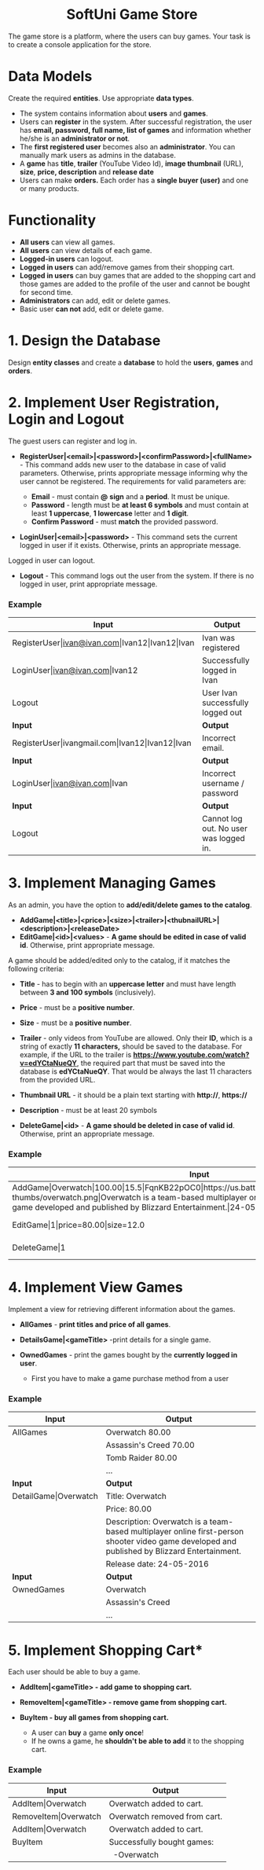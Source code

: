 <h1 align="center">SoftUni Game Store</h1>

The game store is a platform, where the users can buy games. Your task is to create a console application for the store.

# Data Models

Create the required **entities**. Use appropriate **data types**.

- The system contains information about **users** and **games**.
- Users can **register** in the system. After successful registration, the user has **email, password, full name, list of games** and 
  information whether he/she is an **administrator or not**.
- The **first registered user** becomes also an **administrator**. You can manually mark users as admins in the database.
- A **game** has **title**, **trailer** (YouTube Video Id), **image thumbnail** (URL), **size**, **price, description** and **release date**
- Users can make **orders.** Each order has a **single buyer (user)** and one or many products.

# Functionality

- **All users** can view all games.
- **All users** can view details of each game.
- **Logged-in users** can logout.
- **Logged in users** can add/remove games from their shopping cart.
- **Logged in users** can buy games that are added to the shopping cart and those games are added to the profile of the user and cannot be bought for second time.
- **Administrators** can add, edit or delete games.
- Basic user **can not** add, edit or delete game.

# 1. Design the Database

Design **entity classes** and create a **database** to hold the **users**, **games** and **orders**.

# 2. Implement User Registration, Login and Logout

The guest users can register and log in.

- **RegisterUser|<email\>|<password\>|<confirmPassword\>|<fullName\>** - This command adds new user to the database in case of valid parameters. 
  Otherwise, prints appropriate message informing why the user cannot be registered. The requirements for valid parameters are:
  - **Email** - must contain **@** **sign** and a **period**. It must be unique.
  - **Password** - length must be **at least 6 symbols** and must contain at least **1 uppercase**, **1 lowercase** letter and **1 digit**.
  - **Confirm Password** - must **match** the provided password.

- **LoginUser|<email\>|<password\>** - This command sets the current logged in user if it exists. Otherwise, prints an appropriate message.

Logged in user can logout.

- **Logout** - This command logs out the user from the system. If there is no logged in user, print appropriate message.

### Example

| **Input** | **Output** |
| --- | --- |
| RegisterUser\|ivan@ivan.com\|Ivan12\|Ivan12\|Ivan | Ivan was registered               |
| LoginUser\|ivan@ivan.com\|Ivan12                  | Successfully logged in Ivan       |
| Logout	                                          | User Ivan successfully logged out |
| **Input** | **Output** |
| RegisterUser\|ivangmail.com\|Ivan12\|Ivan12\|Ivan | Incorrect email. |
| **Input** | **Output** |
| LoginUser\|ivan@ivan.com\|Ivan | Incorrect username / password |
| **Input** | **Output** |
| Logout | Cannot log out. No user was logged in. |

# 3. Implement Managing Games

As an admin, you have the option to **add/edit/delete games to the catalog**.

- **AddGame|<title\>|<price\>|<size\>|<trailer\>|<thubnailURL\>|<description\>|<releaseDate\>**
- **EditGame|<id\>|<values\>** - **A game should be edited in case of valid id**. Otherwise, print appropriate message.

A game should be added/edited only to the catalog, if it matches the following criteria:
  - **Title** - has to begin with an **uppercase letter** and must have length between **3 and 100 symbols** (inclusively).
  - **Price** - must be a **positive number**.
  - **Size** - must be a **positive number**.
  - **Trailer** - only videos from YouTube are allowed. Only their **ID**, which is a string of exactly **11 characters,** should be saved to the database.
    For example, if the URL to the trailer is **https://www.youtube.com/watch?v=edYCtaNueQY**, the required part that must be saved into the database is **edYCtaNueQY**. 
    That would be always the last 11 characters from the provided URL.
  - **Thumbnail URL** - it should be a plain text starting with **http://**, **https://**
  - **Description** - must be at least 20 symbols

- **DeleteGame|<id\>** - **A game should be deleted in case of valid id**. Otherwise, print an appropriate message.

### Example

| **Input** | **Output** |
| --- | --- |
| AddGame\|Overwatch\|100.00\|15.5\|FqnKB22pOC0\|https:\//us.battle.net\/forums/static/images/social-thumbs/overwatch.png\|Overwatch is a team-based multiplayer online first-person shooter video game developed and published by Blizzard Entertainment.\|24-05-2016 | Added Overwatch   |
| EditGame\|1\|price=80.00\|size=12.0                                                                                                                                                                                                                                  | Edited Overwatch  |
| DeleteGame\|1                                                                                                                                                                                                                                                        | Deleted Overwatch |

# 4. Implement View Games

Implement a view for retrieving different information about the games.

- **AllGames** - **print titles and price of all games**.

- **DetailsGame|<gameTitle\>** -print details for а single game.

- **OwnedGames** - print the games bought by the **currently logged in user**.
  - First you have to make a game purchase method from a user

### Example

| **Input** | **Output** |
| --- | --- |
| AllGames | Overwatch 80.00        |
|          | Assassin's Creed 70.00 |
|          | Tomb Raider 80.00      |
|          | …                      |
| **Input** | **Output** |
| DetailGame\|Overwatch | Title: Overwatch                                                                                                                             |
|                       | Price: 80.00                                                                                                                                 |
|                       | Description: Overwatch is a team-based multiplayer online first-person shooter video game developed and published by Blizzard Entertainment. |
|                       | Release date: 24-05-2016                                                                                                                     |
| **Input** | **Output** |
| OwnedGames | Overwatch        |
|            | Assassin's Creed |
|            | …                |

# 5. Implement Shopping Cart*

Each user should be able to buy a game.

- **AddItem|<gameTitle\> - add game to shopping cart.**
  
- **RemoveItem|<gameTitle\> - remove game from shopping cart.**
  
- **BuyItem - buy all games from shopping cart.**
  - A user can **buy** a game **only once**!
  - If he owns a game, he **shouldn't be able to add** it to the shopping cart.

### Example

| **Input** | **Output** |
| --- | --- |
| AddItem\|Overwatch    | Overwatch added to cart.     |
| RemoveItem\|Overwatch | Overwatch removed from cart. |
| AddItem\|Overwatch    | Overwatch added to cart.     |
| BuyItem               | Successfully bought games:   |
|                       | &nbsp;&nbsp;-Overwatch       |
